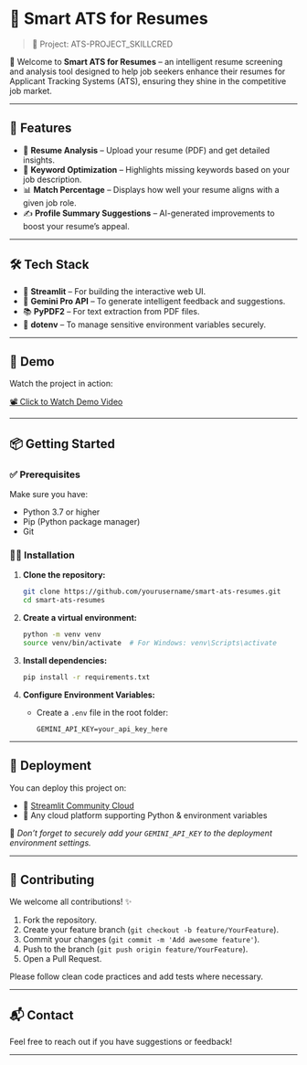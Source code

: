 # 💼 Smart ATS for Resumes  
> 📁 Project: ATS-PROJECT_SKILLCRED

🎯 Welcome to **Smart ATS for Resumes** – an intelligent resume screening and analysis tool designed to help job seekers enhance their resumes for Applicant Tracking Systems (ATS), ensuring they shine in the competitive job market.

---

## 🚀 Features

- 📄 **Resume Analysis** – Upload your resume (PDF) and get detailed insights.
- 🧠 **Keyword Optimization** – Highlights missing keywords based on your job description.
- 📊 **Match Percentage** – Displays how well your resume aligns with a given job role.
- ✍️ **Profile Summary Suggestions** – AI-generated improvements to boost your resume’s appeal.

---

## 🛠️ Tech Stack

- 🔗 **Streamlit** – For building the interactive web UI.
- 🤖 **Gemini Pro API** – To generate intelligent feedback and suggestions.
- 📚 **PyPDF2** – For text extraction from PDF files.
- 🔐 **dotenv** – To manage sensitive environment variables securely.

---

## 🎥 Demo

Watch the project in action:

[📽️ Click to Watch Demo Video](Demo_Video.mp4)

---

## 📦 Getting Started

### ✅ Prerequisites

Make sure you have:

- Python 3.7 or higher
- Pip (Python package manager)
- Git

### 🧑‍💻 Installation

1. **Clone the repository:**
   ```bash
   git clone https://github.com/yourusername/smart-ats-resumes.git
   cd smart-ats-resumes
   ```

2. **Create a virtual environment:**
   ```bash
   python -m venv venv
   source venv/bin/activate  # For Windows: venv\Scripts\activate
   ```

3. **Install dependencies:**
   ```bash
   pip install -r requirements.txt
   ```

4. **Configure Environment Variables:**
   - Create a `.env` file in the root folder:
     ```env
     GEMINI_API_KEY=your_api_key_here
     ```

---

## 🚀 Deployment

You can deploy this project on:

- 🔸 [Streamlit Community Cloud](https://streamlit.io/cloud)
- 🔸 Any cloud platform supporting Python & environment variables

📌 *Don’t forget to securely add your `GEMINI_API_KEY` to the deployment environment settings.*

---

## 🤝 Contributing

We welcome all contributions! ✨

1. Fork the repository.
2. Create your feature branch (`git checkout -b feature/YourFeature`).
3. Commit your changes (`git commit -m 'Add awesome feature'`).
4. Push to the branch (`git push origin feature/YourFeature`).
5. Open a Pull Request.

Please follow clean code practices and add tests where necessary.

---

## 📬 Contact

Feel free to reach out if you have suggestions or feedback!

---
